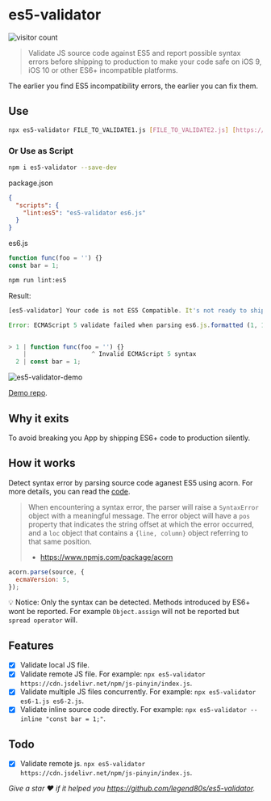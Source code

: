 # es5-validator

<img src="https://visitor-badge.glitch.me/badge?page_id=legend80s/es5-validator&left_color=blue&right_color=green" alt="visitor count" />


> Validate JS source code against ES5 and report possible syntax errors before shipping to production to make your code safe on iOS 9, iOS 10 or other ES6+ incompatible platforms.

The earlier you find ES5 incompatibility errors, the earlier you can fix them.

## Use

```sh
npx es5-validator FILE_TO_VALIDATE1.js [FILE_TO_VALIDATE2.js] [https://some-cdn/es.min.js]
```

### Or Use as Script

```sh
npm i es5-validator --save-dev
```

package.json

```json
{
  "scripts": {
    "lint:es5": "es5-validator es6.js"
  }
}
```

es6.js

```js
function func(foo = '') {}
const bar = 1;
```

```sh
npm run lint:es5
```

Result:

```javascript
[es5-validator] Your code is not ES5 Compatible. It's not ready to ship to production, otherwise it will break you App on iOS 9 or iOS 10.

Error: ECMAScript 5 validate failed when parsing es6.js.formatted (1, 18)


> 1 | function func(foo = '') {}
    |                  ^ Invalid ECMAScript 5 syntax
  2 | const bar = 1;
```

![es5-validator-demo](https://raw.githubusercontent.com/legend80s/es5-validator/master/es5-validator-demo.jpg)

[Demo repo](https://github.com/legend80s/es5-validator-demo).

## Why it exits

To avoid breaking you App by shipping ES6+ code to production silently.

## How it works

Detect syntax error by parsing source code aganest ES5 using acorn. For more details, you can read the [code](https://github.com/legend80s/es5-validator/blob/master/index.js#L66).

> When encountering a syntax error, the parser will raise a `SyntaxError` object with a meaningful message. The error object will have a `pos` property that indicates the string offset at which the error occurred, and a `loc` object that contains a `{line, column}` object referring to that same position.
> - https://www.npmjs.com/package/acorn

```js
acorn.parse(source, {
  ecmaVersion: 5,
});
```

💡 Notice: Only the syntax can be detected. Methods introduced by ES6+ wont be reported. For example `Object.assign` will not be reported but `spread operator` will.

## Features

- [x] Validate local JS file.
- [x] Validate remote JS file. For example: `npx es5-validator https://cdn.jsdelivr.net/npm/js-pinyin/index.js`.
- [x] Validate multiple JS files concurrently. For example: `npx es5-validator es6-1.js es6-2.js`.
- [x] Validate inline source code directly. For example: `npx es5-validator --inline "const bar = 1;"`.

## Todo

- [x] Validate remote js. `npx es5-validator https://cdn.jsdelivr.net/npm/js-pinyin/index.js`.

*Give a star ❤️  if it helped you https://github.com/legend80s/es5-validator.*
